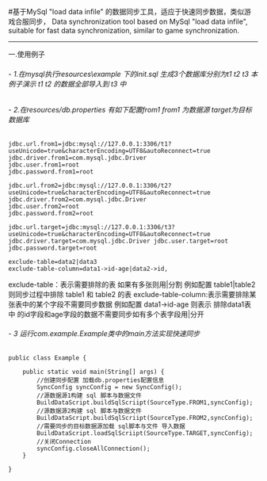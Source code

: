 #基于MySql "load data infile" 的数据同步工具，适应于快速同步数据，类似游戏合服同步， 
Data synchronization tool based on MySql "load data infile", suitable for fast data synchronization, similar to game synchronization.

------------


一.使用例子
######  - 1.在mysql执行resources\example 下的init.sql 生成3个数据库分别为t1 t2 t3 本例子演示 t1 t2 的数据全部导入到 t3 中


######  - 2.在resources/db.properties 有如下配置from1 from1 为数据源 target为目标数据库


    jdbc.url.from1=jdbc:mysql://127.0.0.1:3306/t1?useUnicode=true&characterEncoding=UTF8&autoReconnect=true jdbc.driver.from1=com.mysql.jdbc.Driver
    jdbc.user.from1=root
    jdbc.password.from1=root
    
    jdbc.url.from2=jdbc:mysql://127.0.0.1:3306/t2?useUnicode=true&characterEncoding=UTF8&autoReconnect=true jdbc.driver.from2=com.mysql.jdbc.Driver
    jdbc.user.from2=root
    jdbc.password.from2=root
    
    jdbc.url.target=jdbc:mysql://127.0.0.1:3306/t3?useUnicode=true&characterEncoding=UTF8&autoReconnect=true jdbc.driver.target=com.mysql.jdbc.Driver jdbc.user.target=root jdbc.password.target=root
    
    exclude-table=data2|data3
    exclude-table-column=data1->id-age|data2->id,
    

exclude-table：表示需要排除的表 如果有多张则用|分割 例如配置 table1|table2 则同步过程中排除 table1 和 table2 的表 exclude-table-column:表示需要排除某张表中的某个字段不需要同步数据 例如配置 data1->id-age 则表示 排除data1表中 的id字段和age字段的数据不需要同步如有多个表字段用|分开

###### - 3 运行com.example.Example类中的main方法实现快速同步
    public class Example {
    
    	public static void main(String[] args) {
		    //创建同步配置 加载db.properties配置信息
    		SyncConfig syncConfig = new SyncConfig();
			//源数据源1构建 sql 脚本与数据文件
    		BuildDataScript.buildSqlScriipt(SourceType.FROM1,syncConfig);
			//源数据源2构建 sql 脚本与数据文件
    		BuildDataScript.buildSqlScriipt(SourceType.FROM2,syncConfig);
			//需要同步的目标数据源加载 sql脚本与文件 导入数据
    		BuildDataScript.loadSqlScriipt(SourceType.TARGET,syncConfig);
			//关闭Connection
    		syncConfig.closeAllConnection();
    	}
    
    }
    
